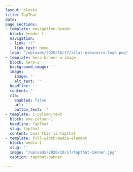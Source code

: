 ```yaml
---
layout: blocks
title: TapThat
date: 
page_sections:
- template: navigation-header
  block: header-1
  navigation:
  - link: "/"
    link_text: Home
  logo: "/uploads/2020/10/17/silas-niewierra-logo.png"
- template: hero-banner-w-image
  block: hero-2
  background_image: ''
  image:
    image: ''
    alt_text: ''
  headline: ''
  content: ''
  cta:
    enabled: false
    url: ''
    button_text: ''
- template: 1-column-text
  block: one-column-1
  headline: TapThat
  slug: tapthat
  content: Cool this is tapthat
- template: full-width-media-element
  block: media-1
  slug: ''
  image: "/uploads/2020/10/17/tapthat-banner.jpg"
  caption: tapthat-banner

---
```

